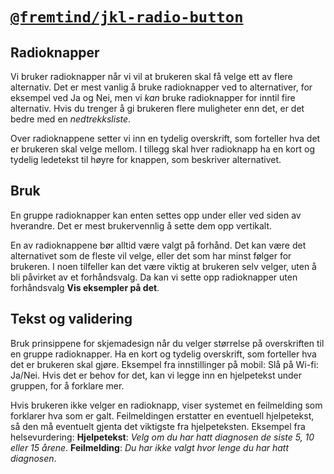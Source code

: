 # [`@fremtind/jkl-radio-button`](https://fremtind.github.io/jokul/components/radiobutton/)

## Radioknapper
Vi bruker radioknapper når vi vil at brukeren skal få velge ett av flere alternativ. Det er mest vanlig å bruke radioknapper ved to alternativer, for eksempel ved Ja og Nei, men vi _kan_ bruke radioknapper for inntil fire alternativ. Hvis du trenger å gi brukeren flere muligheter enn det, er det bedre med en _nedtrekksliste_. 

Over radioknappene setter vi inn en tydelig overskrift, som forteller hva det er brukeren skal velge mellom. I tillegg skal hver radioknapp ha en kort og tydelig ledetekst til høyre for knappen, som beskriver alternativet.

## Bruk
En gruppe radioknapper kan enten settes opp under eller ved siden av hverandre. Det er mest brukervennlig å sette dem opp vertikalt.

En av radioknappene bør alltid være valgt på forhånd. Det kan være det alternativet som de fleste vil velge, eller det som har minst følger for brukeren. 
I noen tilfeller kan det være viktig at brukeren selv velger, uten å bli påvirket av et forhåndsvalg. Da kan vi sette opp radioknapper uten forhåndsvalg **Vis eksempler på det**. 

## Tekst og validering
Bruk prinsippene for skjemadesign når du velger størrelse på overskriften til en gruppe radioknapper. Ha en kort og tydelig overskrift, som forteller hva det er brukeren skal gjøre. Eksempel fra innstillinger på mobil: Slå på Wi-fi: Ja/Nei. 
Hvis det er behov for det, kan vi legge inn en  hjelpetekst under gruppen, for å forklare mer.

Hvis brukeren ikke velger en radioknapp, viser systemet en feilmelding som forklarer hva som er galt. Feilmeldingen erstatter en eventuell hjelpetekst, så den må eventuelt gjenta det viktigste fra hjelpeteksten. 
Eksempel fra helsevurdering: 
**Hjelpetekst**: _Velg om du har hatt diagnosen de siste 5, 10 eller 15 årene_. **Feilmelding**: _Du har ikke valgt hvor lenge du har hatt diagnosen_.
